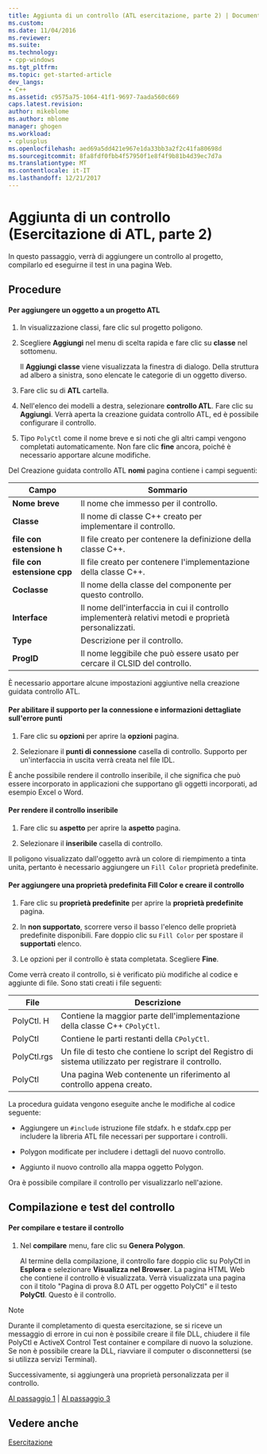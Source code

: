 ```yaml
---
title: Aggiunta di un controllo (ATL esercitazione, parte 2) | Documenti Microsoft
ms.custom: 
ms.date: 11/04/2016
ms.reviewer: 
ms.suite: 
ms.technology:
- cpp-windows
ms.tgt_pltfrm: 
ms.topic: get-started-article
dev_langs:
- C++
ms.assetid: c9575a75-1064-41f1-9697-7aada560c669
caps.latest.revision: 
author: mikeblome
ms.author: mblome
manager: ghogen
ms.workload:
- cplusplus
ms.openlocfilehash: aed69a5dd421e967e1da33bb3a2f2c41fa80698d
ms.sourcegitcommit: 8fa8fdf0fbb4f57950f1e8f4f9b81b4d39ec7d7a
ms.translationtype: MT
ms.contentlocale: it-IT
ms.lasthandoff: 12/21/2017
---
```

# <a name="adding-a-control-atl-tutorial-part-2"></a>Aggiunta di un controllo (Esercitazione di ATL, parte 2)
In questo passaggio, verrà di aggiungere un controllo al progetto, compilarlo ed eseguirne il test in una pagina Web.  
  
## <a name="procedures"></a>Procedure  
  
#### <a name="to-add-an-object-to-an-atl-project"></a>Per aggiungere un oggetto a un progetto ATL  
  
1.  In visualizzazione classi, fare clic sul progetto poligono.  
  
2.  Scegliere **Aggiungi** nel menu di scelta rapida e fare clic su **classe** nel sottomenu.  
  
     Il **Aggiungi classe** viene visualizzata la finestra di dialogo. Della struttura ad albero a sinistra, sono elencate le categorie di un oggetto diverso.  
  
3.  Fare clic su di **ATL** cartella.  
  
4.  Nell'elenco dei modelli a destra, selezionare **controllo ATL**. Fare clic su **Aggiungi**. Verrà aperta la creazione guidata controllo ATL, ed è possibile configurare il controllo.  
  
5.  Tipo `PolyCtl` come il nome breve e si noti che gli altri campi vengono completati automaticamente. Non fare clic **fine** ancora, poiché è necessario apportare alcune modifiche.  
  
 Del Creazione guidata controllo ATL **nomi** pagina contiene i campi seguenti:  
  
|Campo|Sommario|  
|-----------|--------------|  
|**Nome breve**|Il nome che immesso per il controllo.|  
|**Classe**|Il nome di classe C++ creato per implementare il controllo.|  
|**file con estensione h**|Il file creato per contenere la definizione della classe C++.|  
|**file con estensione cpp**|Il file creato per contenere l'implementazione della classe C++.|  
|**Coclasse**|Il nome della classe del componente per questo controllo.|  
|**Interface**|Il nome dell'interfaccia in cui il controllo implementerà relativi metodi e proprietà personalizzati.|  
|**Type**|Descrizione per il controllo.|  
|**ProgID**|Il nome leggibile che può essere usato per cercare il CLSID del controllo.|  
  
 È necessario apportare alcune impostazioni aggiuntive nella creazione guidata controllo ATL.  
  
#### <a name="to-enable-support-for-rich-error-information-and-connection-points"></a>Per abilitare il supporto per la connessione e informazioni dettagliate sull'errore punti  
  
1.  Fare clic su **opzioni** per aprire la **opzioni** pagina.  
  
2.  Selezionare il **punti di connessione** casella di controllo. Supporto per un'interfaccia in uscita verrà creata nel file IDL.  
  
 È anche possibile rendere il controllo inseribile, il che significa che può essere incorporato in applicazioni che supportano gli oggetti incorporati, ad esempio Excel o Word.  
  
#### <a name="to-make-the-control-insertable"></a>Per rendere il controllo inseribile  
  
1.  Fare clic su **aspetto** per aprire la **aspetto** pagina.  
  
2.  Selezionare il **inseribile** casella di controllo.  
  
 Il poligono visualizzato dall'oggetto avrà un colore di riempimento a tinta unita, pertanto è necessario aggiungere un `Fill Color` proprietà predefinite.  
  
#### <a name="to-add-a-fill-color-stock-property-and-create-the-control"></a>Per aggiungere una proprietà predefinita Fill Color e creare il controllo  
  
1.  Fare clic su **proprietà predefinite** per aprire la **proprietà predefinite** pagina.  
  
2.  In **non supportato**, scorrere verso il basso l'elenco delle proprietà predefinite disponibili. Fare doppio clic su `Fill Color` per spostare il **supportati** elenco.  
  
3.  Le opzioni per il controllo è stata completata. Scegliere **Fine**.  
  
 Come verrà creato il controllo, si è verificato più modifiche al codice e aggiunte di file. Sono stati creati i file seguenti:  
  
|File|Descrizione|  
|----------|-----------------|  
|PolyCtl. H|Contiene la maggior parte dell'implementazione della classe C++ `CPolyCtl`.|  
|PolyCtl|Contiene le parti restanti della `CPolyCtl`.|  
|PolyCtl.rgs|Un file di testo che contiene lo script del Registro di sistema utilizzato per registrare il controllo.|  
|PolyCtl|Una pagina Web contenente un riferimento al controllo appena creato.|  
  
 La procedura guidata vengono eseguite anche le modifiche al codice seguente:  
  
-   Aggiungere un `#include` istruzione file stdafx. h e stdafx.cpp per includere la libreria ATL file necessari per supportare i controlli.  
  
-   Polygon modificate per includere i dettagli del nuovo controllo.  
  
-   Aggiunto il nuovo controllo alla mappa oggetto Polygon.  
  
 Ora è possibile compilare il controllo per visualizzarlo nell'azione.  
  
## <a name="building-and-testing-the-control"></a>Compilazione e test del controllo  
  
#### <a name="to-build-and-test-the-control"></a>Per compilare e testare il controllo  
  
1.  Nel **compilare** menu, fare clic su **Genera Polygon**.  
  
     Al termine della compilazione, il controllo fare doppio clic su PolyCtl in **Esplora** e selezionare **Visualizza nel Browser**. La pagina HTML Web che contiene il controllo è visualizzata. Verrà visualizzata una pagina con il titolo "Pagina di prova 8.0 ATL per oggetto PolyCtl" e il testo **PolyCtl**. Questo è il controllo.  
  
> [!NOTE]
>  Durante il completamento di questa esercitazione, se si riceve un messaggio di errore in cui non è possibile creare il file DLL, chiudere il file PolyCtl e ActiveX Control Test container e compilare di nuovo la soluzione. Se non è possibile creare la DLL, riavviare il computer o disconnettersi (se si utilizza servizi Terminal).  
  
 Successivamente, si aggiungerà una proprietà personalizzata per il controllo.  
  
 [Al passaggio 1](../atl/creating-the-project-atl-tutorial-part-1.md) &#124; [Al passaggio 3](../atl/adding-a-property-to-the-control-atl-tutorial-part-3.md)  
  
## <a name="see-also"></a>Vedere anche  
 [Esercitazione](../atl/active-template-library-atl-tutorial.md)

